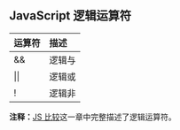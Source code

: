 ## JavaScript 逻辑运算符

| 运算符 | 描述   |
| :----- | :----- |
| &&     | 逻辑与 |
| \|\|   | 逻辑或 |
| !      | 逻辑非 |

**注释：**[JS 比较](https://www.w3school.com.cn/js/js_comparisons.asp)这一章中完整描述了逻辑运算符。

